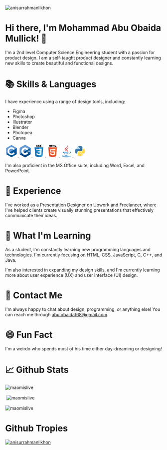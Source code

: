 <p align="left"> <img src="https://komarev.com/ghpvc/?username=maomislive&label=Profile%20views&color=0e75b6&style=flat" alt="anisurrahmanlikhon" /> </p>

# Hi there, I'm Mohammad Abu Obaida Mullick! 👋
I'm a 2nd level Computer Science Engineering student with a passion for product design. I am a self-taught product designer and constantly learning new skills to create beautiful and functional designs.

# 📚 Skills & Languages
I have experience using a range of design tools, including:
* Figma
* Photoshop
* Illustrator
* Blender
* Photopea
* Canva  

<a href="https://www.cprogramming.com/" target="_blank" rel="noreferrer"> <img src="https://raw.githubusercontent.com/devicons/devicon/master/icons/c/c-original.svg" alt="c" width="40" height="40"/> </a>
<a href="https://www.w3schools.com/cpp/" target="_blank" rel="noreferrer"> <img src="https://raw.githubusercontent.com/devicons/devicon/master/icons/cplusplus/cplusplus-original.svg" alt="cplusplus" width="40" height="40"/> </a>
<a href="https://www.w3schools.com/css/" target="_blank" rel="noreferrer"> <img src="https://raw.githubusercontent.com/devicons/devicon/master/icons/css3/css3-original-wordmark.svg" alt="css3" width="40" height="40"/> </a>
<a href="https://www.w3.org/html/" target="_blank" rel="noreferrer"> <img src="https://raw.githubusercontent.com/devicons/devicon/master/icons/html5/html5-original-wordmark.svg" alt="html5" width="40" height="40"/> </a>
<a href="https://www.java.com" target="_blank" rel="noreferrer"> <img src="https://raw.githubusercontent.com/devicons/devicon/master/icons/java/java-original.svg" alt="java" width="40" height="40"/> </a>
<a href="https://www.python.org" target="_blank" rel="noreferrer"> <img src="https://raw.githubusercontent.com/devicons/devicon/master/icons/python/python-original.svg" alt="python" width="40" height="40"/> </a>
  
  
I'm also proficient in the MS Office suite, including Word, Excel, and PowerPoint.

# 💼 Experience
I've worked as a Presentation Designer on Upwork and Freelancer, where I've helped clients create visually stunning presentations that effectively communicate their ideas.

# 🌱 What I'm Learning
As a student, I'm constantly learning new programming languages and technologies. I'm currently focusing on HTML, CSS, JavaScript, C, C++, and Java.

I'm also interested in expanding my design skills, and I'm currently learning more about user experience (UX) and user interface (UI) design.

# 💬 Contact Me
I'm always happy to chat about design, programming, or anything else! You can reach me through abu.obaida168@gmail.com.

# 😄 Fun Fact
I'm a weirdo who spends most of his time either day-dreaming or designing!

# 📈 Github Stats
<p><img align="center" src="https://github-readme-stats.vercel.app/api/top-langs?username=maomislive&show_icons=true&locale=en&layout=compact" alt="maomislive" /></p>
<p>&nbsp;<img align="center" src="https://github-readme-stats.vercel.app/api?username=maomislive&show_icons=true&locale=en" alt="maomislive" /></p>
<p><img align="center" src="https://github-readme-streak-stats.herokuapp.com/?user=maomislive&" alt="maomislive" /></p>

# Github Tropies
<p align="left"> <a href="https://github.com/ryo-ma/github-profile-trophy"><img src="https://github-profile-trophy.vercel.app/?username=maomislive" alt="anisurrahmanlikhon" /></a> </p>
